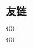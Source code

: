 # 友链


<div class="flink" id="article-container">
<div class="friend-list-div" >

{{<friend name="申请友链"
url="https://ftbom.github.io/request-a-friend-link/"
logo="https://ftbom.github.io/images/avatar_friend.svg"
word="欢迎交换友链">}}

{{<friend name="Zhiim's Blog"
url="https://xland.cyou/"
logo="https://xland.cyou/img/avatar_hud8c60c095806b0b2166cb4ebdca25a9a_21980_300x0_resize_box_3.png"
word="“迷途的羔羊”||“时间，记忆与自我欺骗”">}}

</div>
</div>

